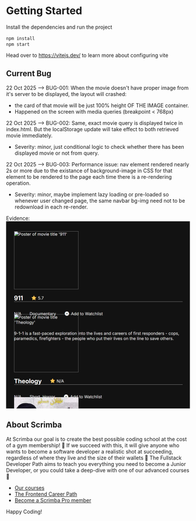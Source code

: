 # Getting Started
Install the dependencies and run the project
```
npm install
npm start
```

Head over to https://vitejs.dev/ to learn more about configuring vite

## Current Bug
22 Oct 2025 --> BUG-001: When the movie doesn't have proper image from it's server to be displayed, the layout will
crashed:
- the card of that movie will be just 100% height OF THE IMAGE container.
- Happened on the screen with media queries (breakpoint < 768px)

22 Oct 2025 --> BUG-002: Same, exact movie query is displayed twice in index.html. But the localStorage update will take effect to both retrieved movie immediately.
- Severity: minor, just conditional logic to check whether there has been displayed movie or not from query.

22 Oct 2025 --> BUG-003: Performance issue: nav element rendered nearly 2s or more due to the existance of background-image in CSS for that element to be rendered to the page each time there is a re-rendering operation.
- Severity: minor, maybe implement lazy loading or pre-loaded so whenever user changed page, the same navbar bg-img need not to be redownload in each re-render.

Evidence:
![The screenshot of the bug encountered, coded as BUG-001.](/public/images/BUG-001.png)

## About Scrimba

At Scrimba our goal is to create the best possible coding school at the cost of a gym membership! 💜
If we succeed with this, it will give anyone who wants to become a software developer a realistic shot at succeeding, regardless of where they live and the size of their wallets 🎉
The Fullstack Developer Path aims to teach you everything you need to become a Junior Developer, or you could take a deep-dive with one of our advanced courses 🚀

- [Our courses](https://scrimba.com/courses)
- [The Frontend Career Path](https://scrimba.com/fullstack-path-c0fullstack)
- [Become a Scrimba Pro member](https://scrimba.com/pricing)

Happy Coding!